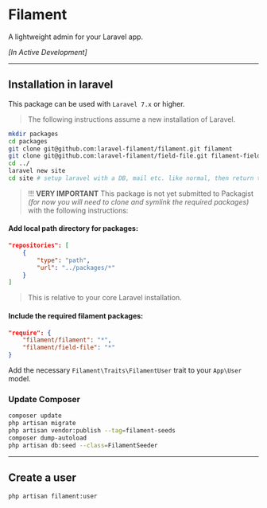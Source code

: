 # Filament

A lightweight admin for your Laravel app.

_[In Active Development]_

---

## Installation in laravel

This package can be used with `Laravel 7.x` or higher.

> The following instructions assume a new installation of Laravel.

```bash
mkdir packages
cd packages
git clone git@github.com:laravel-filament/filament.git filament
git clone git@github.com:laravel-filament/field-file.git filament-field-file
cd ../
laravel new site
cd site # setup laravel with a DB, mail etc. like normal, then return to these instructions for adding Filament.
```

> !!! **VERY IMPORTANT** This package is not yet submitted to Packagist _(for now you will need to clone and symlink the required packages)_ with the following instructions:

#### Add local path directory for packages:

```json
"repositories": [
    {
        "type": "path",
        "url": "../packages/*"
    }
]
```

> This is relative to your core Laravel installation.

#### Include the required filament packages:

```json
"require": {
    "filament/filament": "*",
    "filament/field-file": "*"
}
```

Add the necessary `Filament\Traits\FilamentUser` trait to your `App\User` model.

### Update Composer

```bash
composer update
php artisan migrate
php artisan vendor:publish --tag=filament-seeds
composer dump-autoload
php artisan db:seed --class=FilamentSeeder
```

---

## Create a user

```bash
php artisan filament:user
```
